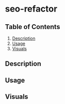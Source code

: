 # seo-refactor

## Table of Contents
1. [Description](#description) 
2. [Usage](#description)
3. [Visuals](#visuals)

## Description

## Usage

## Visuals



